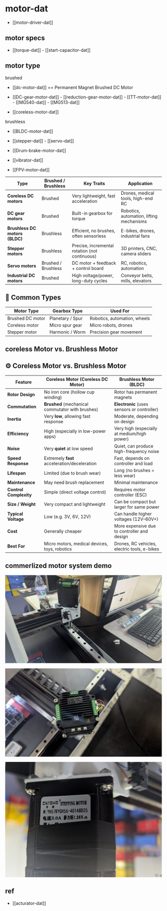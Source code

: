 
# motor-dat

- [[motor-driver-dat]]

## motor specs 

- [[torque-dat]] - [[start-capacitor-dat]]

## motor type 

brushed

- [[dc-motor-dat]] == Permanent Magnet Brushed DC Motor

- [[DC-gear-motor-dat]] - [[reduction-gear-motor-dat]] - [[TT-motor-dat]] - [[MG540-dat]] - [[MG513-dat]]

- [[coreless-motor-dat]] 
  
brushless

- [[BLDC-motor-dat]]

- [[stepper-dat]] - [[servo-dat]]

- [[Drum-brake-motor-dat]]

- [[vibrator-dat]]

- [[FPV-motor-dat]]

| Type                           | Brushed / Brushless | Key Traits                                     | Application                              |
| ------------------------------ | ------------------- | ---------------------------------------------- | ---------------------------------------- |
| **Coreless DC motors**         | Brushed             | Very lightweight, fast acceleration            | Drones, medical tools, high-end RC       |
| **DC gear motors**             | Brushed             | Built-in gearbox for torque                    | Robotics, automation, lifting mechanisms |
| **Brushless DC motors (BLDC)** | Brushless           | Efficient, no brushes, often sensorless        | E-bikes, drones, industrial fans         |
| **Stepper motors**             | Brushless           | Precise, incremental rotation (not continuous) | 3D printers, CNC, camera sliders         |
| **Servo motors**               | Brushed / Brushless | DC motor + feedback + control board            | RC, robotics, automation                 |
| **Industrial DC motors**       | Brushed             | High voltage/power, long-duty cycles           | Conveyor belts, mills, elevators         |

## 🧱 Common Types

| Motor Type       | Gearbox Type     | Used For                     |
| ---------------- | ---------------- | ---------------------------- |
| Brushed DC motor | Planetary / Spur | Robotics, automation, wheels |
| Coreless motor   | Micro spur gear  | Micro robots, drones         |
| Stepper motor    | Harmonic / Worm  | Precision gear movement      |


## coreless Motor vs. Brushless Motor

## ⚙️ Coreless Motor vs. Brushless Motor

| Feature                | Coreless Motor (Coreless DC Motor)               | Brushless Motor (BLDC)                       |
| ---------------------- | ------------------------------------------------ | -------------------------------------------- |
| **Rotor Design**       | No iron core (hollow cup winding)                | Rotor has permanent magnets                  |
| **Commutation**        | **Brushed** (mechanical commutator with brushes) | **Electronic** (uses sensors or controller)  |
| **Inertia**            | Very **low**, allowing fast response             | Moderate, depending on design                |
| **Efficiency**         | High (especially in low-power apps)              | Very high (especially at medium/high power)  |
| **Noise**              | Very **quiet** at low speed                      | Quiet, can produce high-frequency noise      |
| **Speed Response**     | Extremely **fast** acceleration/deceleration     | Fast, depends on controller and load         |
| **Lifespan**           | Limited (due to brush wear)                      | Long (no brushes = less wear)                |
| **Maintenance**        | May need brush replacement                       | Minimal maintenance                          |
| **Control Complexity** | Simple (direct voltage control)                  | Requires motor controller (ESC)              |
| **Size / Weight**      | Very compact and lightweight                     | Can be compact but larger for same power     |
| **Typical Voltage**    | Low (e.g. 3V, 6V, 12V)                           | Can handle higher voltages (12V–60V+)        |
| **Cost**               | Generally cheaper                                | More expensive due to controller and design  |
| **Best For**           | Micro motors, medical devices, toys, robotics    | Drones, RC vehicles, electric tools, e-bikes |


## commerlized motor system demo 

![](2025-04-02-17-27-39.png)

![](2025-04-02-17-27-47.png)

![](2025-04-02-17-28-34.png)





## ref 

- [[acturator-dat]]